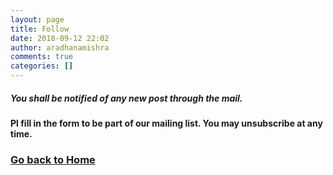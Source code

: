 ```yaml
---
layout: page
title: Follow
date: 2018-09-12 22:02
author: aradhanamishra
comments: true
categories: []
---
```

<h5>You shall be notified of any new post through the mail.</h5><h4>Pl fill in the form to be part of our mailing list. You may unsubscribe at any time.</h4>		
			<h3><a href="http://www.aradhanamishra.com/">Go back to Home</a></h3>
